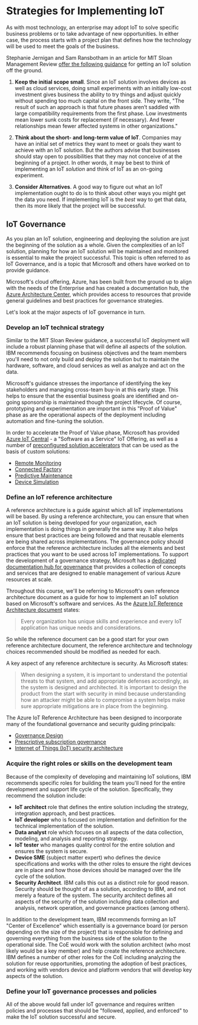 # Strategies for Implementing IoT

As with most technology, an enterprise may adopt IoT to solve specific business problems or to take advantage of new opportunities. In either case, the process starts with a project plan that defines how the technology will be used to meet the goals of the business.

Stephanie Jernigan and Sam Ransbotham in an article for MIT Sloan Management Review [offer the following guidance](https://sloanreview.mit.edu/article/getting-started-with-iot/) for getting an IoT solution off the ground.

1. **Keep the initial scope small**. Since an IoT solution involves devices as well as cloud services, doing small experiments with an initially low-cost investment gives business the ability to try things and adjust quickly without spending too much capital on the front side. They write, "The result of such an approach is that future phases aren’t saddled with large compatibility requirements from the first phase. Low investments mean lower sunk costs for replacement (if necessary). And fewer relationships mean fewer affected systems in other organizations."

2. **Think about the short- and long-term value of IoT**. Companies may have an initial set of metrics they want to meet or goals they want to achieve with an IoT solution. But the authors advise that businesses should stay open to possibilities that they may not conceive of at the beginning of a project. In other words, it may be best to think of implementing an IoT _solution_ and think of IoT as an on-going experiment.

3. **Consider Alternatives**. A good way to figure out what an IoT implementation ought to do is to think about other ways you might get the data you need. If implementing IoT is the _best_ way to get that data, then its more likely that the project will be successful.

## IoT Governance

As you plan an IoT solution, engineering and deploying the solution are just the beginning of the solution as a whole. Given the complexities of an IoT solution, planning for how an IoT solution will be maintained and monitored is essential to make the project successful. This topic is often referred to as IoT Governance, and is a topic that Microsoft and others have worked on to provide guidance.

Microsoft's cloud offering, Azure, has been built from the ground up to align with the needs of the Enterprise and has created a documentation hub, the [Azure Architecture Center](https://docs.microsoft.com/en-us/azure/architecture/), which provides access to resources that provide general guidelines and best practices for governance strategies.

Let's look at the major aspects of IoT governance in turn.

### Develop an IoT technical strategy

Similar to the MIT Sloan Review guidance, a successful IoT deployment will include a robust planning phase that will define all aspects of the solution. IBM recommends focusing on business objectives and the team members you'll need to not only build and deploy the solution but to maintain the hardware, software, and cloud services as well as analyze and act on the data.  

Microsoft's guidance stresses the importance of identifying the key stakeholders and managing cross-team buy-in at this early stage. This helps to ensure that the essential business goals are identified and on-going sponsorship is maintained though the project lifecycle. Of course, prototyping and experimentation are important in this "Proof of Value" phase as are the operational aspects of the deployment including automation and fine-tuning the solution.

In order to accelerate the Proof of Value phase, Microsoft has provided [Azure IoT Central](https://azure.microsoft.com/en-us/services/iot-central/) - a "Software as a Service" IoT Offering, as well as a number of [preconfigured solution accelerators](https://www.azureiotsolutions.com/Accelerators) that can be used as the basis of custom solutions:

* [Remote Monitoring](https://www.azureiotsolutions.com/Accelerators#description/remote-monitoring)
* [Connected Factory](https://www.azureiotsolutions.com/Accelerators#description/connected-factory)
* [Predictive Maintenance](https://www.azureiotsolutions.com/Accelerators#description/predictive-maintenance)
* [Device Simulation](https://www.azureiotsolutions.com/Accelerators#description/device-simulation)

### Define an IoT reference architecture

A reference architecture is a guide against which all IoT implementations will be based. By using a reference architecture, you can ensure that when an IoT solution is being developed for your organization, each implementation is doing things in generally the same way. It also helps ensure that best practices are being followed and that reusable elements are being shared across implementations. The governance policy should enforce that the reference architecture includes all the elements and best practices that you want to be used across IoT implementations. To support the development of a governance strategy, Microsoft has a [dedicated documentation hub for governance](https://docs.microsoft.com/en-us/azure/governance/) that provides a collection of concepts and services that are designed to enable management of various Azure resources at scale.

Throughout this course, we'll be referring to Microsoft's own reference architecture document as a guide for how to implement an IoT solution based on Microsoft's software and services. As the [Azure IoT Reference Architecture document](https://aka.ms/iotrefarchitecture) states:

> Every organization has unique skills and experience and every IoT application has unique needs and considerations.

So while the reference document can be a good start for your own reference architecture document, the reference architecture and technology choices recommended should be modified as needed for each.

A key aspect of any reference architecture is security. As Microsoft states:

> When designing a system, it is important to understand the potential threats to that system, and add appropriate defenses accordingly, as the system is designed and architected. It is important to design the product from the start with security in mind because understanding how an attacker might be able to compromise a system helps make sure appropriate mitigations are in place from the beginning.

The Azure IoT Reference Architecture has been designed to incorporate many of the foundational governance and security guiding principals:

* [Governance Design](https://docs.microsoft.com/en-us/azure/architecture/cloud-adoption/governance/governance-multiple-teams)
* [Prescriptive subscription governance](https://docs.microsoft.com/en-us/azure/architecture/cloud-adoption/appendix/azure-scaffold)
* [Internet of Things (IoT) security architecture](https://docs.microsoft.com/en-us/azure/iot-fundamentals/iot-security-architecture)

### Acquire the right roles or skills on the development team

Because of the complexity of developing and maintaining IoT solutions, IBM recommends specific roles for building the team you'll need for the entire development and support life cycle of the solution. Specifically, they recommend the solution include:

* **IoT architect** role that defines the entire solution including the strategy, integration approach, and best practices.
* **IoT developer** who is focused on implementation and definition for the technical implementation of the solution.
* **Data analyst** role which focuses on all aspects of the data collection, modeling, and analysis and reporting strategy.
* **IoT tester** who manages quality control for the entire solution and ensures the system is secure.
* **Device SME** (subject matter expert) who defines the device specifications and works with the other roles to ensure the right devices are in place and how those devices should be managed over the life cycle of the solution.
* **Security Architect**. IBM calls this out as a distinct role for good reason. Security should be thought of as a solution, according to IBM, and not merely a feature of the system. The security architect defines all aspects of the security of the solution including data collection and analysis, network operation, and governance practices (among others).

In addition to the development team, IBM recommends forming an IoT "Center of Excellence" which essentially is a governance board (or person depending on the size of the project) that is responsible for defining and governing everything from the business side of the solution to the operational side. The CoE would work with the solution architect (who most likely would be a key member) and help create the reference architecture. IBM defines a number of other roles for the CoE including analyzing the solution for reuse opportunities, promoting the adoption of best practices, and working with vendors device and platform vendors that will develop key aspects of the solution.

### Define your IoT governance processes and policies

All of the above would fall under IoT governance and requires written policies and processes that should be "followed, applied, and enforced" to make the IoT solution successful and secure.
